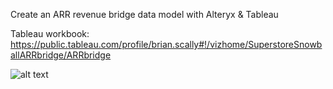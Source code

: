 Create an ARR revenue bridge data model with Alteryx & Tableau

Tableau workbook: https://public.tableau.com/profile/brian.scally#!/vizhome/SuperstoreSnowballARRbridge/ARRbridge

![alt text](https://i.ibb.co/NWF2f2T/ARR-bridge.png)

